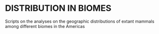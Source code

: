 # DISTRIBUTION IN BIOMES
Scripts on the analyses on the geographic distributions of extant mammals among different biomes in the Americas


